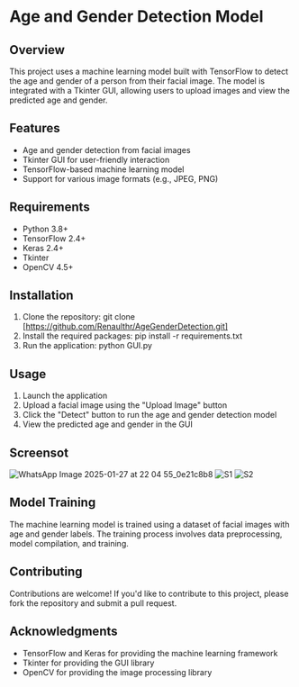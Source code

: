 # Age and Gender Detection Model

## Overview

This project uses a machine learning model built with TensorFlow to detect the age and gender of a person from their facial image. The model is integrated with a Tkinter GUI, allowing users to upload images and view the predicted age and gender.

## Features

- Age and gender detection from facial images
- Tkinter GUI for user-friendly interaction
- TensorFlow-based machine learning model
- Support for various image formats (e.g., JPEG, PNG)

## Requirements

- Python 3.8+
- TensorFlow 2.4+
- Keras 2.4+
- Tkinter
- OpenCV 4.5+

## Installation

1. Clone the repository: git clone [https://github.com/Renaulthr/AgeGenderDetection.git]
2. Install the required packages: pip install -r requirements.txt
3. Run the application: python GUI.py

## Usage

1. Launch the application
2. Upload a facial image using the "Upload Image" button
3. Click the "Detect" button to run the age and gender detection model
4. View the predicted age and gender in the GUI

## Screensot
![WhatsApp Image 2025-01-27 at 22 04 55_0e21c8b8](https://github.com/user-attachments/assets/2fc01b38-5fc7-4a14-8692-6ed07a9db6e0)
![S1](https://github.com/user-attachments/assets/48a35452-f4ae-4bf8-9fa7-c6e9b3a0b6a7)
![S2](https://github.com/user-attachments/assets/e6fcd0ab-58c6-4fd9-a844-ba34e379d088)


## Model Training

The machine learning model is trained using a dataset of facial images with age and gender labels. The training process involves data preprocessing, model compilation, and training.

## Contributing

Contributions are welcome! If you'd like to contribute to this project, please fork the repository and submit a pull request.

## Acknowledgments

- TensorFlow and Keras for providing the machine learning framework
- Tkinter for providing the GUI library
- OpenCV for providing the image processing library

